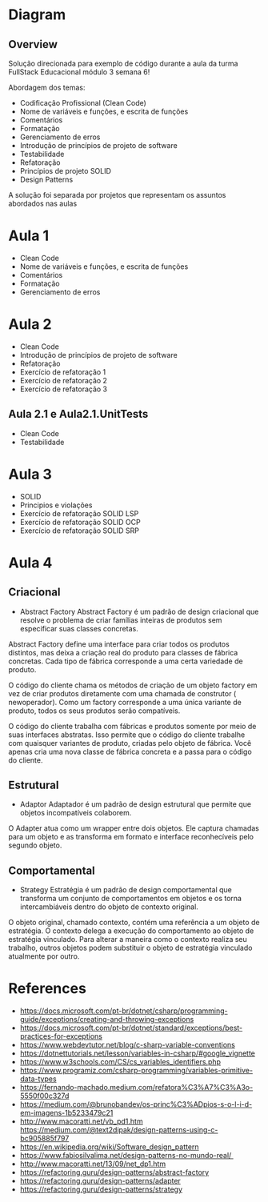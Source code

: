 # Diagram

## Overview
Solução direcionada para exemplo de código durante a aula da turma FullStack Educacional módulo 3 semana 6!

Abordagem dos temas:
- Codificação Profissional (Clean Code)
- Nome de variáveis e funções, e escrita de funções
- Comentários
- Formatação
- Gerenciamento de erros
- Introdução de princípios de projeto de software
- Testabilidade
- Refatoração
- Princípios de projeto SOLID
- Design Patterns

A solução foi separada por projetos que representam os assuntos abordados nas aulas

# Aula 1
- Clean Code
- Nome de variáveis e funções, e escrita de funções
- Comentários
- Formatação
- Gerenciamento de erros

# Aula 2
- Clean Code
- Introdução de princípios de projeto de software
- Refatoração
- Exercício de refatoração 1
- Exercício de refatoração 2
- Exercício de refatoração 3


## Aula 2.1 e Aula2.1.UnitTests
- Clean Code
- Testabilidade

# Aula 3
- SOLID
- Principios e violações
- Exercício de refatoração SOLID LSP
- Exercício de refatoração SOLID OCP
- Exercício de refatoração SOLID SRP

# Aula 4
## Criacional
- Abstract Factory
Abstract Factory é um padrão de design criacional que resolve o problema de criar famílias inteiras de produtos sem especificar suas classes concretas.

Abstract Factory define uma interface para criar todos os produtos distintos, mas deixa a criação real do produto para classes de fábrica concretas. Cada tipo de fábrica corresponde a uma certa variedade de produto.

O código do cliente chama os métodos de criação de um objeto factory em vez de criar produtos diretamente com uma chamada de construtor ( newoperador). Como um factory corresponde a uma única variante de produto, todos os seus produtos serão compatíveis.

O código do cliente trabalha com fábricas e produtos somente por meio de suas interfaces abstratas. Isso permite que o código do cliente trabalhe com quaisquer variantes de produto, criadas pelo objeto de fábrica. Você apenas cria uma nova classe de fábrica concreta e a passa para o código do cliente.

## Estrutural
- Adaptor
Adaptador é um padrão de design estrutural que permite que objetos incompatíveis colaborem.

O Adapter atua como um wrapper entre dois objetos. Ele captura chamadas para um objeto e as transforma em formato e interface reconhecíveis pelo segundo objeto.

## Comportamental
- Strategy
Estratégia é um padrão de design comportamental que transforma um conjunto de comportamentos em objetos e os torna intercambiáveis ​​dentro do objeto de contexto original.

O objeto original, chamado contexto, contém uma referência a um objeto de estratégia. O contexto delega a execução do comportamento ao objeto de estratégia vinculado. Para alterar a maneira como o contexto realiza seu trabalho, outros objetos podem substituir o objeto de estratégia vinculado atualmente por outro.

# References
- https://docs.microsoft.com/pt-br/dotnet/csharp/programming-guide/exceptions/creating-and-throwing-exceptions
- https://docs.microsoft.com/pt-br/dotnet/standard/exceptions/best-practices-for-exceptions
- https://www.webdevtutor.net/blog/c-sharp-variable-conventions
- https://dotnettutorials.net/lesson/variables-in-csharp/#google_vignette
- https://www.w3schools.com/CS/cs_variables_identifiers.php
- https://www.programiz.com/csharp-programming/variables-primitive-data-types
- https://fernando-machado.medium.com/refatora%C3%A7%C3%A3o-5550f00c327d
- https://medium.com/@brunobandev/os-princ%C3%ADpios-s-o-l-i-d-em-imagens-1b5233479c21
- http://www.macoratti.net/vb_pd1.htm https://medium.com/@text2dipak/design-patterns-using-c-bc905885f797 
- https://en.wikipedia.org/wiki/Software_design_pattern 
- https://www.fabiosilvalima.net/design-patterns-no-mundo-real/ 
- http://www.macoratti.net/13/09/net_dp1.htm
- https://refactoring.guru/design-patterns/abstract-factory
- https://refactoring.guru/design-patterns/adapter
- https://refactoring.guru/design-patterns/strategy